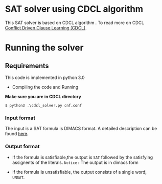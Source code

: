 # SAT solver using CDCL algorithm 
This SAT solver is based on CDCL algorithm .
To read more on CDCL [Conflict Driven Clause Learning (CDCL)](https://en.wikipedia.org/wiki/Conflict-Driven_Clause_Learning).

# Running the solver

## Requirements
This code is implemented in python 3.0
* Compiling the code and Running

**Make sure you are in CDCL directory**

```
$ python3 .\cdcl_solver.py cnf.conf

```
### Input format
The input is a SAT formula is DIMACS format. A detailed description can be found [here](http://www.satcompetition.org/2009/format-benchmarks2009.html).

### Output format
* If the formula is satisfiable,the output is `SAT` followed by the satisfying assignents of the literals. `Notice:` The output is in dimacs form 
 
* If the formula is unsatisfiable, the output consists of a single word, `UNSAT`.
